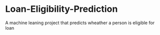 # Loan-Eligibility-Prediction
A machine leaning project that predicts wheather a person is eligible for loan

